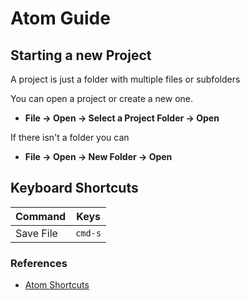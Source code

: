 # Atom Guide

## Starting a new Project

A project is just a folder with multiple files or subfolders

You can open a project or create a new one.
* **File -> Open -> Select a Project Folder -> Open**

If there isn't a folder you can 

* **File -> Open -> New Folder -> Open**


## Keyboard Shortcuts

|Command|Keys|
|-|-|
|Save File | `cmd-s`| 

### References

* [Atom Shortcuts](https://github.com/nwinkler/atom-keyboard-shortcuts)

